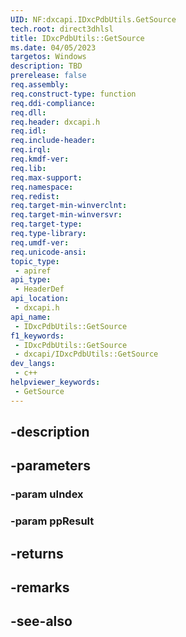 ```yaml
---
UID: NF:dxcapi.IDxcPdbUtils.GetSource
tech.root: direct3dhlsl
title: IDxcPdbUtils::GetSource
ms.date: 04/05/2023
targetos: Windows
description: TBD
prerelease: false
req.assembly: 
req.construct-type: function
req.ddi-compliance: 
req.dll: 
req.header: dxcapi.h
req.idl: 
req.include-header: 
req.irql: 
req.kmdf-ver: 
req.lib: 
req.max-support: 
req.namespace: 
req.redist: 
req.target-min-winverclnt: 
req.target-min-winversvr: 
req.target-type: 
req.type-library: 
req.umdf-ver: 
req.unicode-ansi: 
topic_type:
 - apiref
api_type:
 - HeaderDef
api_location:
 - dxcapi.h
api_name:
 - IDxcPdbUtils::GetSource
f1_keywords:
 - IDxcPdbUtils::GetSource
 - dxcapi/IDxcPdbUtils::GetSource
dev_langs:
 - c++
helpviewer_keywords:
 - GetSource
---
```


## -description

## -parameters

### -param uIndex

### -param ppResult

## -returns

## -remarks

## -see-also

